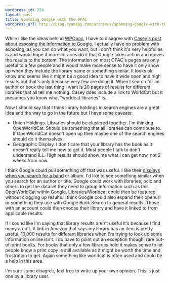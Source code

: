 ```yaml
--- 
wordpress_id: 254
layout: post
title: Spamming Google with the OPAC
wordpress_url: http://blog.ryaneby.com/archives/spamming-google-with-the-opac/
---
```

While I like the ideas behind <a href="http://www.plymouth.edu/library/opac/">WPOpac</a>, I have to disagree with <a href="http://maisonbisson.com/blog/post/11095/">Casey's post about exposing the information to Google</a>. I actually have no problem with exposing, as you can do what you want, but I don't think it's very helpful as is and would hope if more libraries do it that Google takes action and moves the results to the bottom. The information on most OPAC's pages are only useful to a few people and it would make more sense to have it only show up when they include the library name or something similar. It looks ok know and seems like it might be a good idea to have it wide open and high results but that's only because very few are doing it. When I search for an author or book the last thing I want is 20 pages of results for different libraries that all tell me nothing. Casey does include a link to WorldCat but it presumes you know what "worldcat libraries" is.

Now I should say that I think library holdings in search engines are a great idea and the way to go in the future but I have some caveats:

<ul>
<li>Union Holdings. Libraries should be clustered together. I'm thinking OpenWorldCat. Should be something that all libraries can contribute to. If OpenWorldCat doesn't open up then maybe one of the search engines should do it themselves.</li>
<li>Geographic Display. I don't care that your library has the book as it doesn't really tell me how to get it. Most people I talk to don't understand ILL. High results should show me what I can get now, not 2 weeks from now.</li>
</ul>

I think Google could pull something off that was useful. I like their <a href="http://www.google.com/musica?aid=zwoMByunypO">displays when you search for a band</a> or album. I'd like to see something similar when you search for an author or title. Google could work with libraries, oclc and others to get the dataset they need to group information such as this. OpenWorldCat within Google. Libraries/Worldcat could then be featured without clogging up results. I think Google could also expand their openurl or something they use with Google Book Search to general results. Those with an account could then choose their library and have it linked to from applicable results.

If I sound like I'm saying that library results aren't useful it's because I find many aren't. A link in Amazon that says my library has an item is pretty useful. 10,000 results for different libraries when I'm trying to look up some information online isn't. I do have to point out an exception though: rare out-of-print books. For books that only a few libraries hold it makes sense to let people know a print copy is still available as it might be worth the time and frustration to get. Again something like worldcat is often used and could be a help in this area.

I'm sure some disagree, feel free to write up your own opinion. This is just one by a library user.
